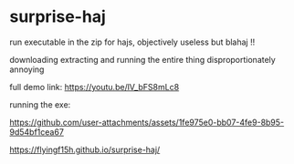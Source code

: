 # surprise-haj

run executable in the zip for hajs, objectively useless but blahaj !!

downloading extracting and running the entire thing disproportionately annoying

full demo link:
https://youtu.be/lV_bFS8mLc8

running the exe:

https://github.com/user-attachments/assets/1fe975e0-bb07-4fe9-8b95-9d54bf1cea67

https://flyingf15h.github.io/surprise-haj/
